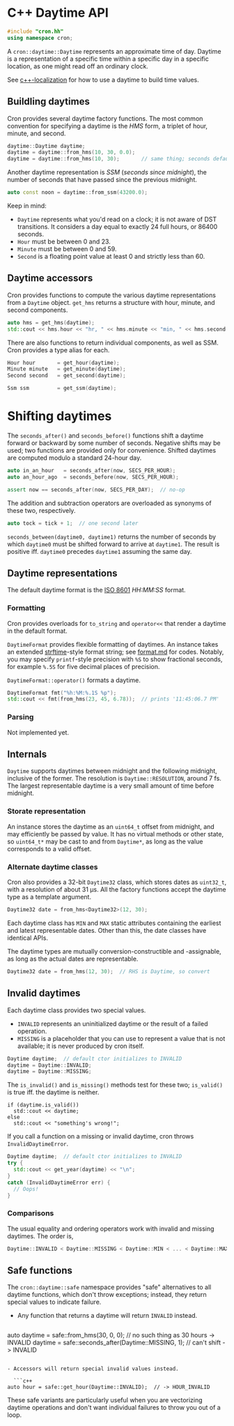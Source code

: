 # C++ Daytime API

```c++
#include "cron.hh"
using namespace cron;
```

A `cron::daytime::Daytime` represents an approximate time of day.  Daytime is a representation of a specific time within a specific day in a specific location, as one might read off an ordinary clock.

See [c++-localization](c++-localization.md) for how to use a daytime to build time values.


## Buildling daytimes

Cron provides several daytime factory functions. The most common convention for specifying a daytime is the _HMS_ form, a triplet of hour, minute, and second. 

```c++
daytime::Daytime daytime;
daytime = daytime::from_hms(10, 30, 0.0);
daytime = daytime::from_hms(10, 30);       // same thing; seconds defaults to 0
```

Another daytime representation is _SSM_ (_seconds since midnight_), the number of seconds that have passed since the previous midnight.

```c++
auto const noon = daytime::from_ssm(43200.0); 
```

Keep in mind:

- `Daytime` represents what you'd read on a clock; it is not aware of DST transitions. It considers a day equal to exactly 24 full hours, or 86400 seconds.
- `Hour` must be between 0 and 23.
- `Minute` must be between 0 and 59.
- `Second` is a floating point value at least 0 and strictly less than 60.


## Daytime accessors

Cron provides functions to compute the various daytime representations from a `Daytime` object.  `get_hms` returns a structure with hour, minute, and second components.

```c++
auto hms = get_hms(daytime);
std::cout << hms.hour << "hr, " << hms.minute << "min, " << hms.second << "sec\n";
```

There are also functions to return individual components, as well as SSM.  Cron provides a type alias for each.

```c++
Hour hour       = get_hour(daytime);
Minute minute   = get_minute(daytime);
Second second   = get_second(daytime);

Ssm ssm         = get_ssm(daytime);
```


# Shifting daytimes

The `seconds_after()` and `seconds_before()` functions shift a daytime forward or backward by some number of seconds.  Negative shifts may be used; two functions are provided only for convenience.  Shifted daytimes are computed modulo a standard 24-hour day.

```c++
auto in_an_hour   = seconds_after(now, SECS_PER_HOUR);
auto an_hour_ago  = seconds_before(now, SECS_PER_HOUR);

assert now == seconds_after(now, SECS_PER_DAY);  // no-op
```

The addition and subtraction operators are overloaded as synonyms of these two, respectively.

```c++
auto tock = tick + 1;  // one second later
```

`seconds_between(daytime0, daytime1)` returns the number of seconds by which `daytime0` must be shifted forward to arrive at `daytime1`.  The result is positive iff. `daytime0` precedes `daytime1` assuming the same day.


## Daytime representations

The default daytime format is the [ISO 8601](https://en.wikipedia.org/wiki/ISO_8601) _HH:MM:SS_ format.

### Formatting

Cron provides overloads for `to_string` and `operator<<` that render a daytime in the default format.

`DaytimeFormat` provides flexible formatting of daytimes.  An instance takes an extended [strftime](http://man7.org/linux/man-pages/man3/strftime.3.html)-style format string; see [format.md](format.md) for codes.  Notably, you may specify `printf`-style precision with `%S` to show fractional seconds, for example `%.5S` for five decimal places of precision.

`DaytimeFormat::operator()` formats a daytime.

```c++
DaytimeFormat fmt("%h:%M:%.1S %p");
std::cout << fmt(from_hms(23, 45, 6.78));  // prints '11:45:06.7 PM'
```


### Parsing

Not implemented yet.


## Internals

`Daytime` supports daytimes between midnight and the following midnight, inclusive of the former.  The resolution is `Daytime::RESOLUTION`, around 7 fs.  The largest representable daytime is a very small amount of time before midnight.


### Storate representation

An instance stores the daytime as an `uint64_t` offset from midnight, and may efficiently be passed by value.  It has no virtual methods or other state, so `uint64_t*` may be cast to and from `Daytime*`, as long as the value corresponds to a valid offset.


### Alternate daytime classes

Cron also provides a 32-bit `Daytime32` class, which stores dates as `uint32_t`, with a resolution of about 31 µs.  All the factory functions accept the daytime type as a template argument.

```c++
Daytime32 date = from_hms<Daytime32>(12, 30);
```

Each daytime class has `MIN` and `MAX` static attributes containing the earliest and latest representable dates.  Other than this, the date classes have identical APIs.

The daytime types are mutually conversion-constructible and -assignable, as long as the actual dates are representable.

```c++
Daytime32 date = from_hms(12, 30);  // RHS is Daytime, so convert
```


## Invalid daytimes

Each daytime class provides two special values.

- `INVALID` represents an uninitialized daytime or the result of a failed operation.
- `MISSING` is a placeholder that you can use to represent a value that is not available; it is never produced by cron itself.


```c++
Daytime daytime;  // default ctor initializes to INVALID
daytime = Daytime::INVALID;
daytime = Daytime::MISSING;
```

The `is_invalid()` and `is_missing()` methods test for these two; `is_valid()` is true iff. the daytime is neither.

```
if (daytime.is_valid())
  std::cout << daytime;
else
  std::cout << "something's wrong!";
```

If you call a function on a missing or invalid daytime, cron throws `InvalidDaytimeError`.

```c++
Daytime daytime;  // default ctor initializes to INVALID
try {
  std::cout << get_year(daytime) << "\n";
}
catch (InvalidDaytimeError err) {
  // Oops!
}
```

### Comparisons

The usual equality and ordering operators work with invalid and missing daytimes.  The order is,

```c++
Daytime::INVALID < Daytime::MISSING < Daytime::MIN < ... < Daytime::MAX
```


## Safe functions

The `cron::daytime::safe` namespace provides "safe" alternatives to all daytime functions, which don't throw exceptions; instead, they return special values to indicate failure.

- Any function that returns a daytime will return `INVALID` instead.

  ```c++
auto daytime = safe::from_hms(30, 0, 0);    // no such thing as 30 hours -> INVALID
daytime = safe::seconds_after(Daytime::MISSING, 1);  // can't shift -> INVALID
```

- Accessors will return special invalid values instead.

  ```c++
auto hour = safe::get_hour(Daytime::INVALID);  // -> HOUR_INVALID
```

These safe variants are particularly useful when you are vectorizing daytime operations and don't want individual failures to throw you out of a loop.

